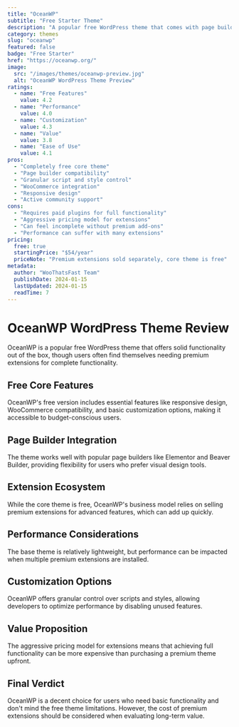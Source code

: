 ```yaml
---
title: "OceanWP"
subtitle: "Free Starter Theme"
description: "A popular free WordPress theme that comes with page builder integration and granular control options, though premium features require paid extensions."
category: themes
slug: "oceanwp"
featured: false
badge: "Free Starter"
href: "https://oceanwp.org/"
image:
  src: "/images/themes/oceanwp-preview.jpg"
  alt: "OceanWP WordPress Theme Preview"
ratings:
  - name: "Free Features"
    value: 4.2
  - name: "Performance"
    value: 4.0
  - name: "Customization"
    value: 4.3
  - name: "Value"
    value: 3.8
  - name: "Ease of Use"
    value: 4.1
pros:
  - "Completely free core theme"
  - "Page builder compatibility"
  - "Granular script and style control"
  - "WooCommerce integration"
  - "Responsive design"
  - "Active community support"
cons:
  - "Requires paid plugins for full functionality"
  - "Aggressive pricing model for extensions"
  - "Can feel incomplete without premium add-ons"
  - "Performance can suffer with many extensions"
pricing:
  free: true
  startingPrice: "$54/year"
  priceNote: "Premium extensions sold separately, core theme is free"
metadata:
  author: "WooThatsFast Team"
  publishDate: 2024-01-15
  lastUpdated: 2024-01-15
  readTime: 7
---
```


# OceanWP WordPress Theme Review

OceanWP is a popular free WordPress theme that offers solid functionality out of the box, though users often find themselves needing premium extensions for complete functionality.

## Free Core Features

OceanWP's free version includes essential features like responsive design, WooCommerce compatibility, and basic customization options, making it accessible to budget-conscious users.

## Page Builder Integration

The theme works well with popular page builders like Elementor and Beaver Builder, providing flexibility for users who prefer visual design tools.

## Extension Ecosystem

While the core theme is free, OceanWP's business model relies on selling premium extensions for advanced features, which can add up quickly.

## Performance Considerations

The base theme is relatively lightweight, but performance can be impacted when multiple premium extensions are installed.

## Customization Options

OceanWP offers granular control over scripts and styles, allowing developers to optimize performance by disabling unused features.

## Value Proposition

The aggressive pricing model for extensions means that achieving full functionality can be more expensive than purchasing a premium theme upfront.

## Final Verdict

OceanWP is a decent choice for users who need basic functionality and don't mind the free theme limitations. However, the cost of premium extensions should be considered when evaluating long-term value.